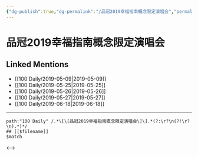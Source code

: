 ```yaml
---
{"dg-publish":true,"dg-permalink":"/品冠2019幸福指南概念限定演唱会","permalink":"/品冠2019幸福指南概念限定演唱会/"}
---
```


# 品冠2019幸福指南概念限定演唱会

## Linked Mentions
- [[100 Daily/2019-05-09\|2019-05-09]]
- [[100 Daily/2019-05-25\|2019-05-25]]
- [[100 Daily/2019-05-26\|2019-05-26]]
- [[100 Daily/2019-05-27\|2019-05-27]]
- [[100 Daily/2019-06-18\|2019-06-18]]


---

```expander
path:"100 Daily" /.*\[\[品冠2019幸福指南概念限定演唱会\]\].*(?:\r?\n(?!\r?\n).*)*/
## [[$filename]]
$match
```

<-->